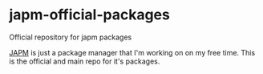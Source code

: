 # japm-official-packages
Official repository for japm packages

[JAPM](https://github.com/TheAlexDev23/japm) is just a package manager that I'm working on on my free time. This is the official and main repo for it's packages. 
